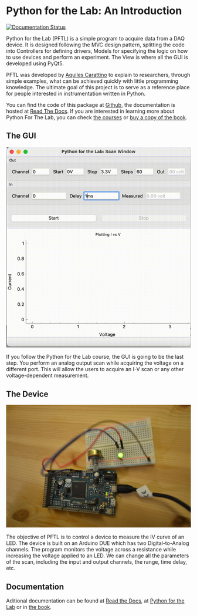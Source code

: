 Python for the Lab: An Introduction
===================================
[![Documentation Status](https://readthedocs.org/projects/python-for-the-lab/badge/?version=latest)](http://python-for-the-lab.readthedocs.io/en/latest/?badge=latest) 

Python for the Lab (PFTL) is a simple program to acquire data from a DAQ device. It is designed following the MVC design pattern, splitting the code into Controllers for defining drivers, Models for specifying the logic on how to use devices and perform an experiment. The View is where all the GUI is developed using PyQt5.

PFTL was developed by [Aquiles Carattino](https://www.aquiles.me) to explain to researchers, through simple examples, what can be achieved quickly with little programming knowledge. The ultimate goal of this project is to serve as a reference place for people interested in instrumentation written in Python.

You can find the code of this package at [Github](https://github.com/PFTL/pythonforthelab/), the documentation is hosted at [Read The Docs](https://python-for-the-lab.readthedocs.io). If you are interested in learning more about Python For The Lab, you can check [the courses](https:///www.pythonforthelab.com/courses/) or [buy a copy of the book](https://gum.co/kgSsv).

The GUI
-------
![GUI of Python For The Lab](./Docs/source/_static/GUI_Python_For_The_Lab.gif?raw=true)

If you follow the Python for the Lab course, the GUI is going to be the last step. You perform an analog output scan while acquiring the voltage on a different port. This will allow the users to acquire an I-V scan or any other voltage-dependent measurement.

The Device
----------
![The Real Device Working](./Docs/source/_static/PFTL_Real_Device_r.JPG?raw=true)

The objective of PFTL is to control a device to measure the IV curve of an LED. The device is built on an Arduino DUE which has two Digital-to-Analog channels. The program monitors the voltage across a resistance while increasing the voltage applied to an LED. We can change all the parameters of the scan, including the input and output channels, the range, time delay, etc.

Documentation
-------------
Aditional documentation can be found at [Read the Docs](https://python-for-the-lab.readthedocs.io), at [Python for the Lab](https://www.pythonforthelab.com) or in [the book](https://gum.co/kgSsv).